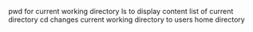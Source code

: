 pwd for current working directory
ls to display content list of current directory
cd changes current working directory to users home directory

